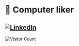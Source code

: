 # 🔭 Computer liker


## [![LinkedIn](https://img.shields.io/badge/LinkedIn-%230077B5.svg?logo=linkedin&logoColor=white)](https://linkedin.com/in/https://www.linkedin.com/in/iolo-jones/) 

![Visitor Count](https://profile-counter.glitch.me/{ioloEJ42}/count.svg)
